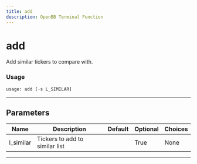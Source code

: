 ```yaml
---
title: add
description: OpenBB Terminal Function
---
```


# add

Add similar tickers to compare with.

### Usage 
```python
usage: add [-s L_SIMILAR]
```

---
## Parameters

| Name | Description | Default | Optional | Choices |
| ---- | ----------- | ------- | -------- | ------- |
| l_similar | Tickers to add to similar list |  | True | None |


---
